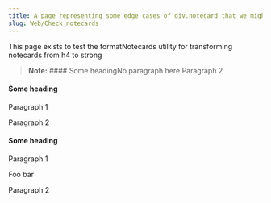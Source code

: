 ```yaml
---
title: A page representing some edge cases of div.notecard that we might encounter
slug: Web/Check_notecards
---
```

This page exists to test the formatNotecards utility for transforming notecards from h4 to strong

> **Note:** #### Some headingNo paragraph here.Paragraph 2

<div class="notecard warning"><h4>Some heading</h4><p>Paragraph 1</p><p>Paragraph 2</p></div>

<div class="notecard extra"><h4>Some heading</h4><p>Paragraph 1</p><span>Foo bar</span><p>Paragraph 2</p></div>
